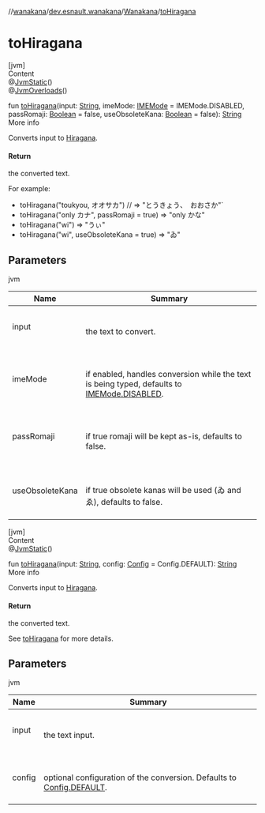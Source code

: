 //[wanakana](../../index.md)/[dev.esnault.wanakana](../index.md)/[Wanakana](index.md)/[toHiragana](to-hiragana.md)



# toHiragana  
[jvm]  
Content  
@[JvmStatic](https://kotlinlang.org/api/latest/jvm/stdlib/kotlin.jvm/-jvm-static/index.html)()  
@[JvmOverloads](https://kotlinlang.org/api/latest/jvm/stdlib/kotlin.jvm/-jvm-overloads/index.html)()  
  
fun [toHiragana](to-hiragana.md)(input: [String](https://kotlinlang.org/api/latest/jvm/stdlib/kotlin/-string/index.html), imeMode: [IMEMode](../-i-m-e-mode/index.md) = IMEMode.DISABLED, passRomaji: [Boolean](https://kotlinlang.org/api/latest/jvm/stdlib/kotlin/-boolean/index.html) = false, useObsoleteKana: [Boolean](https://kotlinlang.org/api/latest/jvm/stdlib/kotlin/-boolean/index.html) = false): [String](https://kotlinlang.org/api/latest/jvm/stdlib/kotlin/-string/index.html)  
More info  


Converts input to [Hiragana](https://en.wikipedia.org/wiki/Hiragana).



#### Return  


the converted text.



For example:

<ul><li>toHiragana("toukyou, オオサカ") // => "とうきょう、　おおさか"`</li><li>toHiragana("only カナ", passRomaji = true) => "only かな"</li><li>toHiragana("wi") => "うぃ"</li><li>toHiragana("wi", useObsoleteKana = true) => "ゐ"</li></ul>

## Parameters  
  
jvm  
  
|  Name|  Summary| 
|---|---|
| <a name="dev.esnault.wanakana/Wanakana/toHiragana/#kotlin.String#dev.esnault.wanakana.IMEMode#kotlin.Boolean#kotlin.Boolean/PointingToDeclaration/"></a>input| <a name="dev.esnault.wanakana/Wanakana/toHiragana/#kotlin.String#dev.esnault.wanakana.IMEMode#kotlin.Boolean#kotlin.Boolean/PointingToDeclaration/"></a><br><br>the text to convert.<br><br>
| <a name="dev.esnault.wanakana/Wanakana/toHiragana/#kotlin.String#dev.esnault.wanakana.IMEMode#kotlin.Boolean#kotlin.Boolean/PointingToDeclaration/"></a>imeMode| <a name="dev.esnault.wanakana/Wanakana/toHiragana/#kotlin.String#dev.esnault.wanakana.IMEMode#kotlin.Boolean#kotlin.Boolean/PointingToDeclaration/"></a><br><br>if enabled, handles conversion while the text is being typed, defaults to [IMEMode.DISABLED](../-i-m-e-mode/-d-i-s-a-b-l-e-d/index.md).<br><br>
| <a name="dev.esnault.wanakana/Wanakana/toHiragana/#kotlin.String#dev.esnault.wanakana.IMEMode#kotlin.Boolean#kotlin.Boolean/PointingToDeclaration/"></a>passRomaji| <a name="dev.esnault.wanakana/Wanakana/toHiragana/#kotlin.String#dev.esnault.wanakana.IMEMode#kotlin.Boolean#kotlin.Boolean/PointingToDeclaration/"></a><br><br>if true romaji will be kept as-is, defaults to false.<br><br>
| <a name="dev.esnault.wanakana/Wanakana/toHiragana/#kotlin.String#dev.esnault.wanakana.IMEMode#kotlin.Boolean#kotlin.Boolean/PointingToDeclaration/"></a>useObsoleteKana| <a name="dev.esnault.wanakana/Wanakana/toHiragana/#kotlin.String#dev.esnault.wanakana.IMEMode#kotlin.Boolean#kotlin.Boolean/PointingToDeclaration/"></a><br><br>if true obsolete kanas will be used (ゐ and ゑ), defaults to false.<br><br>
  
  


[jvm]  
Content  
@[JvmStatic](https://kotlinlang.org/api/latest/jvm/stdlib/kotlin.jvm/-jvm-static/index.html)()  
  
fun [toHiragana](to-hiragana.md)(input: [String](https://kotlinlang.org/api/latest/jvm/stdlib/kotlin/-string/index.html), config: [Config](../-config/index.md) = Config.DEFAULT): [String](https://kotlinlang.org/api/latest/jvm/stdlib/kotlin/-string/index.html)  
More info  


Converts input to [Hiragana](https://en.wikipedia.org/wiki/Hiragana).



#### Return  


the converted text.



See [toHiragana](to-hiragana.md) for more details.



## Parameters  
  
jvm  
  
|  Name|  Summary| 
|---|---|
| <a name="dev.esnault.wanakana/Wanakana/toHiragana/#kotlin.String#dev.esnault.wanakana.Config/PointingToDeclaration/"></a>input| <a name="dev.esnault.wanakana/Wanakana/toHiragana/#kotlin.String#dev.esnault.wanakana.Config/PointingToDeclaration/"></a><br><br>the text input.<br><br>
| <a name="dev.esnault.wanakana/Wanakana/toHiragana/#kotlin.String#dev.esnault.wanakana.Config/PointingToDeclaration/"></a>config| <a name="dev.esnault.wanakana/Wanakana/toHiragana/#kotlin.String#dev.esnault.wanakana.Config/PointingToDeclaration/"></a><br><br>optional configuration of the conversion. Defaults to [Config.DEFAULT](../-config/-companion/-d-e-f-a-u-l-t.md).<br><br>
  
  



